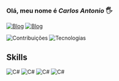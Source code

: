 ### Olá, meu nome é *Carlos Antonio* 🖐️

[![Blog](https://img.shields.io/website-up-down-green-red/http/monip.org.svg)](https://github.com/CarlosEX)
[![Blog](https://img.shields.io/badge/YouTube-FF0000?style=for-the-badge&logo=youtube&logoColor=white)](https://github.com/CarlosEX)


![Contribuições](https://github-readme-stats.vercel.app/api?username=CarlosEX&theme=blue-green)
![Tecnologias](https://github-readme-stats.vercel.app/api/top-langs/?username=CarlosEX&theme=blue-green)

## Skills

![C#](https://img.shields.io/badge/C%23-239120?style=for-the-badge&logo=c-sharp&logoColor=white) 
![C#](https://img.shields.io/badge/.NET-5C2D91?style=for-the-badge&logo=.net&logoColor=white)
![C#](https://img.shields.io/badge/TypeScript-007ACC?style=for-the-badge&logo=typescript&logoColor=white)
![C#](https://img.shields.io/badge/React-20232A?style=for-the-badge&logo=react&logoColor=61DAFB)
